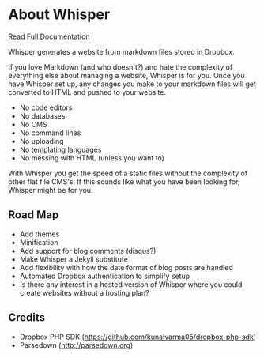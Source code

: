 <!---
title: About Whisper
published: true
--->

# About Whisper

[Read Full Documentation](https://adrian3.github.io/whisper/index.html)

Whisper generates a website from markdown files stored in Dropbox. 

If you love Markdown (and who doesn't?) and hate the complexity of everything else about managing a website, Whisper is for you. Once you have Whisper set up, any changes you make to your markdown files will get converted to HTML and pushed to your website. 

- No code editors
- No databases
- No CMS
- No command lines
- No uploading
- No templating languages
- No messing with HTML (unless you want to)

With Whisper you get the speed of a static files without the complexity of other flat file CMS's. If this sounds like what you have been looking for, Whisper might be for you.

## Road Map
- Add themes
- Minification
- Add support for blog comments (disqus?)
- Make Whisper a Jekyll substitute
- Add flexibility with how the date format of blog posts are handled
- Automated Dropbox authentication to simplify setup
- Is there any interest in a hosted version of Whisper where you could create websites without a hosting plan?

## Credits
- Dropbox PHP SDK (https://github.com/kunalvarma05/dropbox-php-sdk)
- Parsedown (http://parsedown.org)